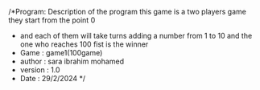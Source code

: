 /*Program: Description of the program this game is a two players game they start from the point 0
 * and each of them will take turns adding a number from 1 to 10 and the one who reaches 100 fist is the winner
 * Game : game1(100game)
 * author : sara ibrahim mohamed
 * version : 1.0
 * Date : 29/2/2024 */


